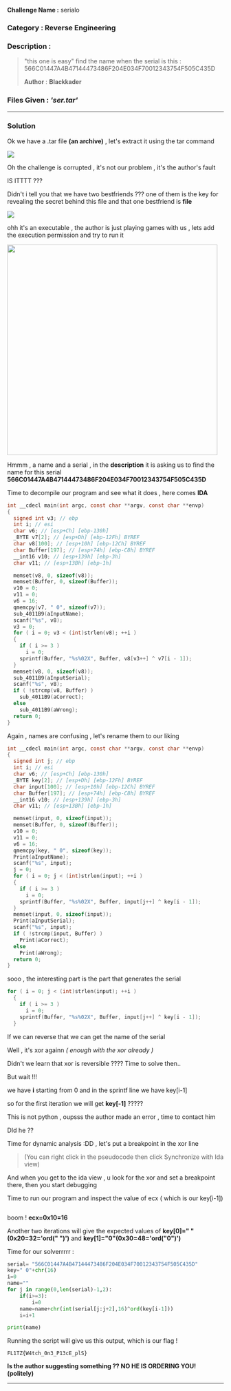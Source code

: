 **Challenge Name :** serialo

### **Category :** Reverse Engineering

### **Description :**

> "this one is easy" find the name when the serial is this : 566C01447A4B47144473486F204E034F70012343754F505C435D
>
> 𝐀𝐮𝐭𝐡𝐨𝐫 : 𝐁𝐥𝐚𝐜𝐤𝐤𝐚𝐝𝐞𝐫

### **Files Given :** _'ser.tar'_

---

### Solution

Ok we have a .tar file **(an archive)** , let's extract it using the tar command

![](../.private_images/2025-02-12-10-10-29-image.png)

Oh the challenge is corrupted , it's not our problem , it's the author's fault 

IS ITTTT ???

Didn't i tell you that we have two bestfriends ??? one of them is the key for revealing the secret behind this file and that one bestfriend is **file**

![](../.private_images/2025-02-12-10-12-44-image.png)

ohh it's an executable , the author is just playing games with us , lets add the execution permission and try to run it 

<img title="" src="../.private_images/2025-02-12-10-13-48-image.png" alt="" width="489" data-align="center">

Hmmm , a name and a serial , in the **description** it is asking us to find the name for this serial **566C01447A4B47144473486F204E034F70012343754F505C435D**

Time to decompile our program and see what it does , here comes **IDA**

```c
int __cdecl main(int argc, const char **argv, const char **envp)
{
  signed int v3; // ebp
  int i; // esi
  char v6; // [esp+Ch] [ebp-130h]
  _BYTE v7[2]; // [esp+Dh] [ebp-12Fh] BYREF
  char v8[100]; // [esp+10h] [ebp-12Ch] BYREF
  char Buffer[197]; // [esp+74h] [ebp-C8h] BYREF
  __int16 v10; // [esp+139h] [ebp-3h]
  char v11; // [esp+13Bh] [ebp-1h]

  memset(v8, 0, sizeof(v8));
  memset(Buffer, 0, sizeof(Buffer));
  v10 = 0;
  v11 = 0;
  v6 = 16;
  qmemcpy(v7, " 0", sizeof(v7));
  sub_4011B9(aInputName);
  scanf("%s", v8);
  v3 = 0;
  for ( i = 0; v3 < (int)strlen(v8); ++i )
  {
    if ( i >= 3 )
      i = 0;
    sprintf(Buffer, "%s%02X", Buffer, v8[v3++] ^ v7[i - 1]);
  }
  memset(v8, 0, sizeof(v8));
  sub_4011B9(aInputSerial);
  scanf("%s", v8);
  if ( !strcmp(v8, Buffer) )
    sub_4011B9(aCorrect);
  else
    sub_4011B9(aWrong);
  return 0;
}
```

Again , names are confusing , let's rename them to our liking

```c
int __cdecl main(int argc, const char **argv, const char **envp)
{
  signed int j; // ebp
  int i; // esi
  char v6; // [esp+Ch] [ebp-130h]
  _BYTE key[2]; // [esp+Dh] [ebp-12Fh] BYREF
  char input[100]; // [esp+10h] [ebp-12Ch] BYREF
  char Buffer[197]; // [esp+74h] [ebp-C8h] BYREF
  __int16 v10; // [esp+139h] [ebp-3h]
  char v11; // [esp+13Bh] [ebp-1h]

  memset(input, 0, sizeof(input));
  memset(Buffer, 0, sizeof(Buffer));
  v10 = 0;
  v11 = 0;
  v6 = 16;
  qmemcpy(key, " 0", sizeof(key));
  Print(aInputName);
  scanf("%s", input);
  j = 0;
  for ( i = 0; j < (int)strlen(input); ++i )
  {
    if ( i >= 3 )
      i = 0;
    sprintf(Buffer, "%s%02X", Buffer, input[j++] ^ key[i - 1]);
  }
  memset(input, 0, sizeof(input));
  Print(aInputSerial);
  scanf("%s", input);
  if ( !strcmp(input, Buffer) )
    Print(aCorrect);
  else
    Print(aWrong);
  return 0;
}
```

sooo , the interesting part is the part that generates the serial 

```c
for ( i = 0; j < (int)strlen(input); ++i )
  {
    if ( i >= 3 )
      i = 0;
    sprintf(Buffer, "%s%02X", Buffer, input[j++] ^ key[i - 1]);
  }
```

If we can reverse that we can get the name of the serial

Well , it's xor againn _( enough with the xor already )_

Didn't we learn that xor is reversible ???? Time to solve then..

But wait  !!! 

we have **i** starting from 0 and in the sprintf line we have key[i-1]

so for the first iteration we will get **key[-1]** ?????

This is not python , oupsss the author made an error , time to contact him 

DId he ?? 

Time for dynamic analysis :DD , let's put a breakpoint in the xor line 

> (You can right click in the pseudocode then click Synchronize with Ida view)

And when you get to the ida view , u look for the xor and set a breakpoint there, then you start debugging

Time to run our program and inspect the value of ecx ( which is our key[i-1])

<img src="../.private_images/2025-02-12-10-54-46-image.png" title="" alt="" data-align="center">

boom ! **ecx=0x10=16**

Another two iterations will give the expected values of **key[0]=" "(0x20=32='ord(" ")')** and **key[1]="0"(0x30=48='ord("0")')**

Time for our solverrrrr :

```python
serial= "566C01447A4B47144473486F204E034F70012343754F505C435D"
key=" 0"+chr(16)
i=0
name=""
for j in range(0,len(serial)-1,2):
    if(i>=3):
        i=0
    name=name+chr(int(serial[j:j+2],16)^ord(key[i-1]))
    i=i+1

print(name)
```

Running the script will give us this output, which is our flag !

```
FL1TZ{W4tch_0n3_P13cE_plS}
```

**Is the author suggesting something ?? NO HE IS ORDERING YOU! (politely)**

---
